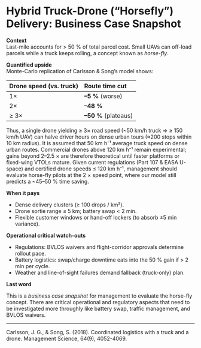 # Hybrid Truck-Drone (“Horsefly”) Delivery: Business Case Snapshot

**Context**  
Last-mile accounts for > 50 % of total parcel cost.  Small UAVs can off-load parcels while a truck keeps rolling, a concept known as *horse-fly*. 

**Quantified upside**  
Monte-Carlo replication of Carlsson & Song’s model shows:

| Drone speed (vs. truck) | Route time cut |
|:--|:--|
| 1× | **–5 %**  (worse) |
| 2× | **–48 %** |
| ≥ 3× | **–50 %** (plateaus) |

Thus, a single drone yielding ≥ 3× road speed (~50 km/h truck ⇒ ≥ 150 km/h UAV) can halve driver hours on dense urban tours (≈200 stops within 10 km radius). It is assumed that 50 km h⁻¹ average truck speed on dense urban routes. Commercial drones above 120 km h⁻¹ remain experimental; gains beyond 2–2.5 × are therefore theoretical until faster platforms or fixed-wing VTOLs mature. Given current regulations (Part 107 & EASA U-space) and certified drone speeds ≤ 120 km h⁻¹, management should evaluate horse-fly pilots at the 2 × speed point, where our model still predicts a ~45–50 % time saving.

**When it pays**  
* Dense delivery clusters (≥ 100 drops / km²).  
* Drone sortie range ≤ 5 km; battery swap < 2 min.  
* Flexible customer windows or hand-off lockers (to absorb ±5 min variance).

**Operational critical watch-outs**  
* Regulations: BVLOS waivers and flight-corridor approvals determine rollout pace.  
* Battery logistics: swap/charge downtime eats into the 50 % gain if > 2 min per cycle.  
* Weather and line-of-sight failures demand fallback (truck-only) plan.


**Last word**

This is a *business case snapshot* for management to evaluate the horse-fly concept. There are critical operational and regulatory aspects that need to be investigated more throughly like battery swap, traffic management, and BVLOS waivers.

--------
Carlsson, J. G., & Song, S. (2018). Coordinated logistics with a truck and a drone. Management Science, 64(9), 4052-4069.
